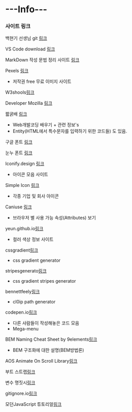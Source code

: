 # **---Info---**

### 사이트 링크
백현기 선생님 git [링크](https://github.com/baehyunki/dw_data2/tree/master)

VS Code download [링크]( https://code.visualstudio.com/download)

MarkDown 작성 문법 정리 사이트 [링크](https://inpa.tistory.com/entry/MarkDown-%F0%9F%93%9A-%EB%A7%88%ED%81%AC%EB%8B%A4%EC%9A%B4-%EB%AC%B8%EB%B2%95-%F0%9F%92%AF-%EC%A0%95%EB%A6%AC#%EB%A7%88%ED%81%AC%EB%8B%A4%EC%9A%B4_markdown_%EC%9D%B4%EB%9E%80)

Pexels [링크](https://www.pexels.com/ko-kr/)
- 저작권 free 무료 이미지 사이트

W3shools[링크](https://www.w3schools.com/)

Developer Mozilla [링크](https://developer.mozilla.org/ko/)

짧굵배 [링크](https://dinfree.com/)
- Web개발코딩 배우기 + 관련 정보's
- Entity(HTML에서 특수문자를 입력하기 위한 코드들) 도 있음.

구글 폰트 [링크](https://fonts.google.com/)

눈누 폰트 [링크](https://noonnu.cc/)

Iconify.design [링크](https://iconify.design/)
- 아이콘 모음 사이트

Simple Icon [링크](https://simpleicons.org/)
- 각종 기업 및 회사 아이콘

Caniuse [링크](https://caniuse.com/)
- 브라우저 별 사용 가능 속성(Attributes) 보기

yeun.github.io[링크](https://yeun.github.io/open-color/)
- 컬러 색상 정보 사이트

cssgradient[링크](https://cssgradient.io/)
- css gradient generator

stripesgenerato[링크](https://stripesgenerator.com/)
- css gradient stripes generator

bennettfeely[링크](https://bennettfeely.com/clippy/)
- cl0ip path generator

codepen.io[링크](codepen.io)
- 다른 사람들이 작성해놓은 코드 모음
- Mega-menu

BEM Naming Cheat Sheet by 9elements[링크]( https://-bem-cheat-sheet.9elements.com/)
- BEM 구조화에 대한 설명(BEM방법론)

AOS Animate On Scroll Library[링크](https://michalsnik.github.io/aos/)

부트 스트랩[링크](https://michalsnik.github.io/aos/)

변수 명짓시[링크](https://www.curioustore.com/#!/)

gitignore.io[링크](https://www.toptal.com/developers/gitignore)

모던JavaScript 튜토리얼[링크](https://ko.javascript.info/)
